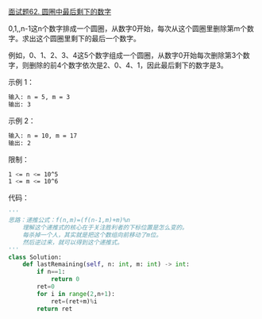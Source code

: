 [面试题62. 圆圈中最后剩下的数字](https://leetcode-cn.com/problems/yuan-quan-zhong-zui-hou-sheng-xia-de-shu-zi-lcof/)

0,1,,n-1这n个数字排成一个圆圈，从数字0开始，每次从这个圆圈里删除第m个数字。求出这个圆圈里剩下的最后一个数字。

例如，0、1、2、3、4这5个数字组成一个圆圈，从数字0开始每次删除第3个数字，则删除的前4个数字依次是2、0、4、1，因此最后剩下的数字是3。

示例 1：
```sh
输入: n = 5, m = 3
输出: 3
```

示例 2：
```sh
输入: n = 10, m = 17
输出: 2
```

限制：
```sh
1 <= n <= 10^5
1 <= m <= 10^6
```

代码：
```python
'''
思路：递推公式：f(n,m)=(f(n-1,m)+m)%n
    理解这个递推式的核心在于关注胜利者的下标位置是怎么变的。
    每杀掉一个人，其实就是把这个数组向前移动了m位。
    然后逆过来，就可以得到这个递推式。
'''
class Solution:
    def lastRemaining(self, n: int, m: int) -> int:
        if n==1:
            return 0
        ret=0
        for i in range(2,n+1):
            ret=(ret+m)%i
        return ret
```
